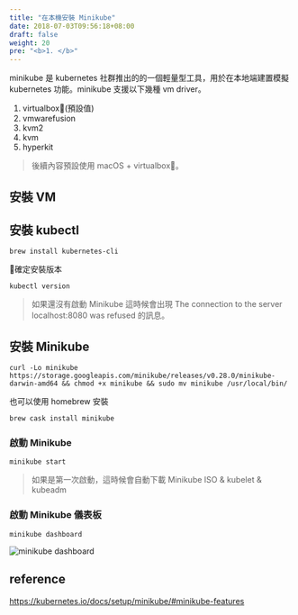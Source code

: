```yaml
---
title: "在本機安裝 Minikube"
date: 2018-07-03T09:56:18+08:00
draft: false
weight: 20
pre: "<b>1. </b>"
---
```

minikube 是 kubernetes 社群推出的的一個輕量型工具，用於在本地端建置模擬 kubernetes 功能。minikube 支援以下幾種 vm driver。

1. virtualbox(預設值)
2. vmwarefusion
3. kvm2
4. kvm
5. hyperkit

> 後續內容預設使用 macOS + virtualbox。

## 安裝 VM
## 安裝 kubectl

```
brew install kubernetes-cli
```
確定安裝版本
```
kubectl version
```
> 如果還沒有啟動 Minikube 這時候會出現 The connection to the server localhost:8080 was refused 的訊息。

## 安裝 Minikube

```
curl -Lo minikube https://storage.googleapis.com/minikube/releases/v0.28.0/minikube-darwin-amd64 && chmod +x minikube && sudo mv minikube /usr/local/bin/
```
也可以使用 homebrew 安裝
```
brew cask install minikube
```
### 啟動 Minikube
```
minikube start
```
> 如果是第一次啟動，這時候會自動下載 Minikube ISO & kubelet & kubeadm

### 啟動 Minikube 儀表板
```
minikube dashboard
```
![minikube dashboard](/images/kubernetes/minikube-dashboard.png)
## reference
<https://kubernetes.io/docs/setup/minikube/#minikube-features>